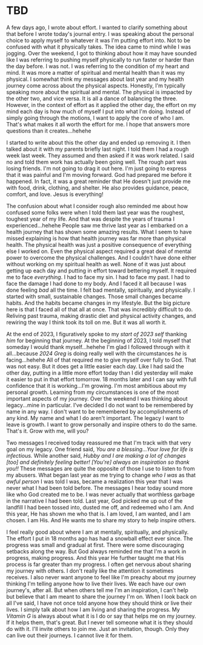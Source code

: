 # TBD

A few days ago, I wrote about effort. I wanted to clarify something about that before I wrote today's journal entry. I was speaking about the personal choice to apply myself to whatever it was I'm putting effort into. Not to be confused with what it physically takes. The idea came to mind while I was jogging. Over the weekend, I got to thinking about how it may have sounded like I was referring to pushing myself physically to run faster or harder than the day before. I was not. I was referring to the condition of my heart and mind. It was more a matter of spiritual and mental health than it was my physical. I somewhat think my messages about last year and my health journey come across about the physical aspects. Honestly, I'm typically speaking more about the spiritual and mental. The physical is impacted by the other two, and vice versa. It is all a dance of balancing the three. However, in the context of effort as it applied the other day, the effort on my mind each day is how much of myself I put into what I'm doing. Instead of simply going through the motions, I want to apply the core of who I am. That's what makes it all worth the effort for me. I hope that answers more questions than it creates...hehehe

I started to write about this the other day and ended up removing it. I then talked about it with my parents briefly last night. I told them I had a rough week last week. They assumed and then asked if it was work related. I said no and told them work has actually been going well. The rough part was losing friends. I'm not going to drag it out here. I'm just going to express that it was painful and I'm moving forward. God had prepared me before it happened. In fact, it was a great reminder that He doesn't just provide me with food, drink, clothing, and shelter. He also provides guidance, peace, comfort, and love. Jesus is everything!

The confusion about what I consider rough also reminded me about how confused some folks were when I told them last year was the roughest, toughest year of my life. And that was despite the years of trauma I experienced...hehehe People saw me thrive last year as I embarked on a health journey that has shown some amazing results. What I seem to have missed explaining is how that health journey was far more than physical health. The physical health was just a positive consequence of everything else I worked on. Even the physical aspect required a great deal of mental power to overcome the physical challenges. And I couldn't have done either without working on my spiritual health as well. None of it was just about getting up each day and putting in effort toward bettering myself. It required me to face *everything*. I had to face my sin. I had to face my past. I had to face the damage I had done to my body. And I faced it all because I was done feeling *bad* all the time. I felt bad mentally, spiritually, and physically. I started with small, sustainable changes. Those small changes became habits. And the habits became changes in my lifestyle. But the big picture here is that I faced all of that all at once. That was incredibly difficult to do. Reliving past trauma, making drastic diet and physical activity changes, and rewiring the way I think took its toll on me. But it was all worth it.

At the end of 2023, I figuratively spoke to my *start of 2023 self* thanking *him* for beginning that journey. At the beginning of 2023, I told myself that someday I would thank myself...hehehe I'm glad I followed through with it all...because *2024 Greg* is doing really well with the circumstances *he* is facing...hehehe All of that required me to give myself over fully to God. That was not easy. But it does get a little easier each day. Like I had said the other day, putting in a little more effort today than I did yesterday will make it easier to put in that effort tomorrow. 18 months later and I can say with full confidence that it is working...I'm growing. I'm most ambitious about my personal growth. Learning from my circumstances is one of the most important aspects of my journey. Over the weekend I was thinking about legacy...mine in particular. I've decided I do not want to be remembered by name in any way. I don't want to be remembered by accomplishments of any kind. My name and what I do aren't important. The legacy I want to leave is growth. I want to grow personally and inspire others to do the same. That's it. Grow with me, will you?

Two messages I received today reassured me that I'm track with that very goal on my legacy. One friend said, *You are a blessing...Your love for life is infectious.* While another said, *Hubby and I are making a lot of changes [too] and definitely feeling better! [You're] always an inspiration so thank you!!* These messages are quite the opposite of those I use to listen to from my abusers. What began last year as me trying to change *who I was* as that *awful person* I was told I was, became a realization this year that I was never what I had been told before. The messages I hear today sound more like who God created me to be. I was never actually that worthless garbage in the narrative I had been told. Last year, God picked me up out of the landfill I had been tossed into, dusted me off, and redeemed who I am. And this year, He has shown me who that is. I am loved, I am wanted, and I am chosen. I am His. And He wants me to share my story to help inspire others.

I feel really good about where I am at mentally, spiritually, and physically. The effort I put in 18 months ago has had a snowball effect ever since. The progress was small and gradual at first. There were some discouraging setbacks along the way. But God always reminded me that I'm a work in progress, making progress. And this year He further taught me that His process is far greater than my progress. I often get nervous about sharing my journey with others. I don't really like the attention it sometimes receives. I also never want anyone to feel like I'm preachy about my journey thinking I'm telling anyone how to live their lives. We each have our own journey's, after all. But when others tell me I'm an inspiration, I can't help but believe that I am meant to share the journey I'm on. When I look back on all I've said, I have not once told anyone how they should think or live their lives. I simply talk about how I am living and sharing the progress. My *Vitamin G* is always about what it is I do or say that helps me on my journey. If it helps them, that's great. But I never tell someone what it is they should do with it. I'll invite others to join me. Just an invitation, though. Only they can live out their journeys. I cannot live it for them.